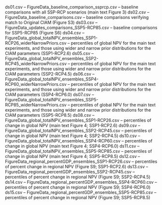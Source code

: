 ds01.csv – FigureData_baseline_comparison_ssprcp.csv – baseline comparisons with all SSP-RCP scenarios (main text Figure 3)
ds02.csv – FigureData_baseline_comparisons.csv – baseline comparisons verifying match to Original CIAM (Figure S3)
ds03.csv – FigureData_updates_comparisons_SSP5-RCP85.csv – baseline comparisons for SSP5-RCP85 (Figure S6)
ds04.csv – FigureData_global_totalNPV_ensembles_SSP1-RCP26_widerNarrowPriors.csv – percentiles of global NPV for the main text experiments, and those using wider and narrow prior distributions for the CIAM parameters (SSP1-RCP2.6)
ds05.csv – FigureData_global_totalNPV_ensembles_SSP2-RCP45_widerNarrowPriors.csv – percentiles of global NPV for the main text experiments, and those using wider and narrow prior distributions for the CIAM parameters (SSP2-RCP4.5)
ds06.csv – FigureData_global_totalNPV_ensembles_SSP4-RCP60_widerNarrowPriors.csv – percentiles of global NPV for the main text experiments, and those using wider and narrow prior distributions for the CIAM parameters (SSP4-RCP6.0)
ds07.csv – FigureData_global_totalNPV_ensembles_SSP5-RCP85_widerNarrowPriors.csv – percentiles of global NPV for the main text experiments, and those using wider and narrow prior distributions for the CIAM parameters (SSP5-RCP8.5)
ds08.csv – FigureData_global_totalNPV_ensembles_SSP1-RCP26.csv – percentiles of change in global NPV (main text Figure 4; SSP1-RCP2.6)
ds09.csv – FigureData_global_totalNPV_ensembles_SSP2-RCP45.csv – percentiles of change in global NPV (main text Figure 4; SSP2-RCP4.5)
ds10.csv – FigureData_global_totalNPV_ensembles_SSP4-RCP60.csv – percentiles of change in global NPV (main text Figure 4; SSP4-RCP6.0)
ds11.csv – FigureData_global_totalNPV_ensembles_SSP5-RCP85.csv – percentiles of change in global NPV (main text Figure 4; SSP5-RCP8.5)
ds12.csv – FigureData_regional_percentGDP_ensembles_SSP1-RCP26.csv – percentiles of percent change in regional NPV (Figure S9; SSP1-RCP2.6)
ds13.csv – FigureData_regional_percentGDP_ensembles_SSP2-RCP45.csv – percentiles of percent change in regional NPV (Figure S9; SSP2-RCP4.5)
ds14.csv – FigureData_regional_percentGDP_ensembles_SSP4-RCP60.csv – percentiles of percent change in regional NPV (Figure S9; SSP4-RCP6.0)
ds15.csv – FigureData_regional_percentGDP_ensembles_SSP5-RCP85.csv – percentiles of percent change in regional NPV (Figure S9; SSP5-RCP8.5)

